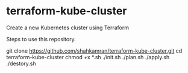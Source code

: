 # terraform-kube-cluster
Create a new Kubernetes cluster using Terraform

Steps to use this repository.

git clone https://github.com/shahkamran/terraform-kube-cluster.git
cd terraform-kube-cluster
chmod +x *.sh
./init.sh
./plan.sh
./apply.sh
./destory.sh

